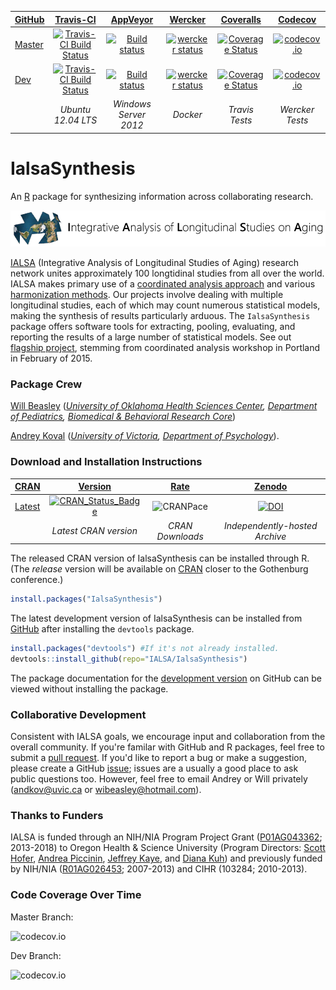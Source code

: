 <!-- rmarkdown v1 -->

| [GitHub](https://github.com/IALSA/IalsaSynthesis) | [Travis-CI](https://travis-ci.org/IALSA/IalsaSynthesis/builds) | [AppVeyor](https://ci.appveyor.com/project/wibeasley/ialsasynthesis/history) | [Wercker](https://app.wercker.com/project/bykey/8010c64ba8d5d36495614496c9dff4a8) | [Coveralls](https://coveralls.io/r/IALSA/IalsaSynthesis) | [Codecov](https://codecov.io/github/IALSA/IalsaSynthesis) |
| :----- | :---------------------------: | :------------: | :-------: | :-------: | :-------: | 
| [Master](https://github.com/IALSA/IalsaSynthesis/tree/master) |  [![Travis-CI Build Status](https://travis-ci.org/IALSA/IalsaSynthesis.png?branch=master)](https://travis-ci.org/IALSA/IalsaSynthesis) | [![Build status](https://ci.appveyor.com/api/projects/status/8u5m65k0rr2veahx/branch/master?svg=true)](https://ci.appveyor.com/project/wibeasley/ialsasynthesis/branch/master) | [![wercker status](https://app.wercker.com/status/8010c64ba8d5d36495614496c9dff4a8/s/master "wercker status")](https://app.wercker.com/project/bykey/8010c64ba8d5d36495614496c9dff4a8) | [![Coverage Status](https://coveralls.io/repos/IALSA/IalsaSynthesis/badge.svg?branch=master)](https://coveralls.io/r/IALSA/IalsaSynthesis?branch=master) | [![codecov.io](http://codecov.io/github/IALSA/IalsaSynthesis/coverage.svg?branch=master)](http://codecov.io/github/IALSA/IalsaSynthesis?branch=master) |
| [Dev](https://github.com/IALSA/IalsaSynthesis/tree/dev) | [![Travis-CI Build Status](https://travis-ci.org/IALSA/IalsaSynthesis.png?branch=dev)](https://travis-ci.org/IALSA/IalsaSynthesis) | [![Build status](https://ci.appveyor.com/api/projects/status/8u5m65k0rr2veahx/branch/dev?svg=true)](https://ci.appveyor.com/project/wibeasley/ialsasynthesis/branch/dev) | [![wercker status](https://app.wercker.com/status/8010c64ba8d5d36495614496c9dff4a8/s/dev "wercker status")](https://app.wercker.com/project/bykey/8010c64ba8d5d36495614496c9dff4a8) | [![Coverage Status](https://coveralls.io/repos/IALSA/IalsaSynthesis/badge.svg?branch=dev)](https://coveralls.io/r/IALSA/IalsaSynthesis?branch=dev) | [![codecov.io](http://codecov.io/github/IALSA/IalsaSynthesis/coverage.svg?branch=dev)](http://codecov.io/github/IALSA/IalsaSynthesis?branch=dev) |
| | *Ubuntu 12.04 LTS* | *Windows Server 2012* | *Docker* | *Travis Tests* | *Wercker Tests* |


IalsaSynthesis
====================

An [R](http://www.r-project.org/) package for synthesizing information across collaborating research.

[![logo](libs/images/ialsa-wide.png)](http://www.ialsa.org/)

[IALSA](http://www.ialsa.org/) (Integrative Analysis of Longitudinal Studies of Aging) research network unites approximately 100 longtidinal studies from all over the world.  IALSA makes primary use of a [coordinated analysis approach](http://www.ncbi.nlm.nih.gov/pmc/articles/PMC2773828/) and various [harmonization methods](https://www.maelstrom-research.org/repository/methods_library). Our projects involve dealing with multiple longitudinal studies, each of which may count numerous statistical models, making the synthesis of results particularly arduous. The `IalsaSynthesis` package offers software tools for extracting, pooling, evaluating, and reporting the results of a large number of statistical models. See out [flagship project](https://github.com/IALSA/IALSA-2015-Portland), stemming from coordinated analysis workshop in Portland in February of 2015.

### Package Crew

[Will Beasley](https://www.researchgate.net/profile/William_Beasley2) (*[University of Oklahoma Health Sciences Center](http://ouhsc.edu/), [Department of Pediatrics](http://www.oumedicine.com/pediatrics), [Biomedical & Behavioral Research Core](http://ouhsc.edu/BBMC/)*)

[Andrey Koval](https://www.researchgate.net/profile/Andrey_Koval) (*[University of Victoria](http://www.uvic.ca/), [Department of Psychology](http://www.uvic.ca/socialsciences/psychology/)*).


### Download and Installation Instructions 

| [CRAN](http://cran.rstudio.com/) | [Version](https://cran.r-project.org/package=IalsaSynthesis) | [Rate](http://cranlogs.r-pkg.org/) | [Zenodo](https://zenodo.org/search?ln=en&p=ialsasynthesis) | 
|  :---- | :----: | :----: | :----: |
| [Latest](https://cran.r-project.org/package=IalsaSynthesis) | [![CRAN_Status_Badge](http://www.r-pkg.org/badges/version/IalsaSynthesis)](https://cran.r-project.org/package=IalsaSynthesis) | ![CRANPace](http://cranlogs.r-pkg.org/badges/IalsaSynthesis) | [![DOI](https://zenodo.org/badge/4971/IALSA/IalsaSynthesis.svg)](https://zenodo.org/badge/latestdoi/4971/IALSA/IalsaSynthesis) |
|   | *Latest CRAN version* | *CRAN Downloads* | *Independently-hosted Archive* |

The released CRAN version of IalsaSynthesis can be installed through R. (The *release* version will be available on [CRAN](http://cran.rstudio.com/) closer to the Gothenburg conference.)

```R
install.packages("IalsaSynthesis")
```

The latest development version of IalsaSynthesis can be installed from [GitHub](https://github.com/IALSA/IalsaSynthesis) after installing the `devtools` package.

```R
install.packages("devtools") #If it's not already installed.
devtools::install_github(repo="IALSA/IalsaSynthesis")
```

The package documentation for the [development version](documentation-peek.pdf) on GitHub can be viewed without installing the package.

### Collaborative Development
Consistent with IALSA goals, we encourage input and collaboration from the overall community.  If you're familar with GitHub and R packages, feel free to submit a [pull request](https://github.com/IALSA/IalsaSynthesis/pulls).  If you'd like to report a bug or make a suggestion, please create a GitHub [issue](https://github.com/IALSA/IalsaSynthesis/issues); issues are a usually a good place to ask public questions too.  However, feel free to email Andrey or Will privately (<andkov@uvic.ca> or <wibeasley@hotmail.com>).

### Thanks to Funders
IALSA is funded through an NIH/NIA Program Project Grant ([P01AG043362](http://projectreporter.nih.gov/project_info_description.cfm?aid=8414933&icde=18870651&ddparam=&ddvalue=&ddsub=&cr=3&csb=default&cs=ASC); 2013-2018) to Oregon Health & Science University (Program Directors: [Scott Hofer](http://www.ialsa.org/users/hofer), [Andrea Piccinin](http://www.ialsa.org/users/piccinin), [Jeffrey Kaye](http://www.ialsa.org/users/kaye), and [Diana Kuh](http://www.ialsa.org/users/kuh)) and previously funded by NIH/NIA ([R01AG026453](http://projectreporter.nih.gov/project_info_description.cfm?aid=7210005&icde=19139556&ddparam=&ddvalue=&ddsub=&cr=5&csb=default&cs=ASC); 2007-2013) and CIHR (103284; 2010-2013).

### Code Coverage Over Time

Master Branch:

![codecov.io](http://codecov.io/github/IALSA/IalsaSynthesis/branch.svg?branch=master)

Dev Branch:

![codecov.io](http://codecov.io/github/IALSA/IalsaSynthesis/branch.svg?branch=dev)
